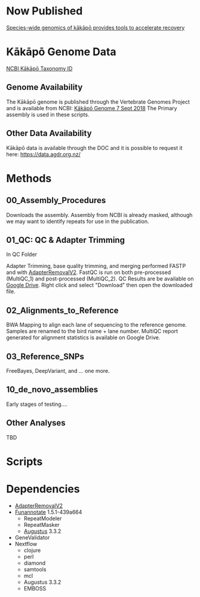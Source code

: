 # Now Published
[Species-wide genomics of kākāpō provides tools to accelerate recovery](https://www.nature.com/articles/s41559-023-02165-y)

# Kākāpō Genome Data

[NCBI Kākāpō Taxonomy ID](https://www.ncbi.nlm.nih.gov/Taxonomy/Browser/wwwtax.cgi?id=57251)

## Genome Availability
The Kākāpō genome is published through the Vertebrate Genomes Project and is available from NCBI:
[Kākāpō Genome 7 Sept 2018](https://www.ncbi.nlm.nih.gov/assembly/GCF_004027225.2/)
The Primary assembly is used in these scripts.

## Other Data Availability
Kākāpō data is available through the DOC and it is possible to request it here: https://data.agdr.org.nz/

# Methods

## 00_Assembly_Procedures
Downloads the assembly. Assembly from NCBI is already masked, although we may want to identify repeats for use in the publication.

## 01_QC: QC & Adapter Trimming
In QC Folder

Adapter Trimming, base quality trimming, and merging performed FASTP and with [AdapterRemovalV2](https://github.com/MikkelSchubert/adapterremoval). FastQC is run on both pre-processed (MultiQC_1) and post-processed (MultiQC_2).
QC Results are be available on [Google Drive](https://drive.google.com/open?id=1rKB0EycINaNLAhBBjduaOGPyt-RJrllz). Right click and select "Download" then open the downloaded file.

## 02_Alignments_to_Reference
BWA Mapping to align each lane of sequencing to the reference genome. Samples are renamed to the bird name + lane number. MultiQC report generated for alignment statistics is available on Google Drive.

## 03_Reference_SNPs
FreeBayes, DeepVariant, and ... one more.


## 10_de_novo_assemblies
Early stages of testing....

## Other Analyses
TBD

# Scripts

# Dependencies
* [AdapterRemovalV2](https://github.com/MikkelSchubert/adapterremoval)
* [Funannotate](https://github.com/nextgenusfs/funannotate) 1.5.1-439a664
  * RepeatModeler
  * RepeatMasker
  * [Augustus](https://github.com/Gaius-Augustus/Augustus) 3.3.2
* GeneValidator
* Nextflow
  * clojure
  * perl
  * diamond
  * samtools
  * mcl
  * Augustus 3.3.2
  * EMBOSS
